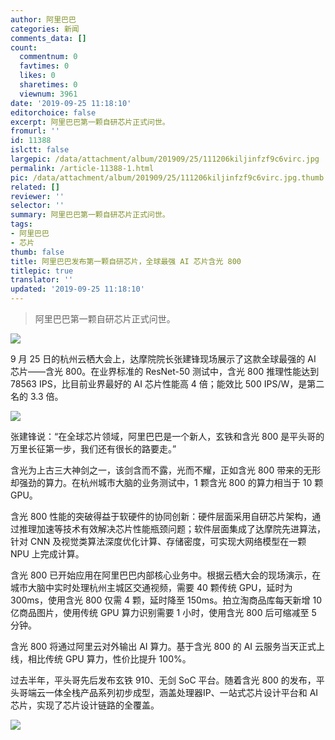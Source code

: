 ```yaml
---
author: 阿里巴巴
categories: 新闻
comments_data: []
count:
  commentnum: 0
  favtimes: 0
  likes: 0
  sharetimes: 0
  viewnum: 3961
date: '2019-09-25 11:18:10'
editorchoice: false
excerpt: 阿里巴巴第一颗自研芯片正式问世。
fromurl: ''
id: 11388
islctt: false
largepic: /data/attachment/album/201909/25/111206kiljinfzf9c6virc.jpg
permalink: /article-11388-1.html
pic: /data/attachment/album/201909/25/111206kiljinfzf9c6virc.jpg.thumb.jpg
related: []
reviewer: ''
selector: ''
summary: 阿里巴巴第一颗自研芯片正式问世。
tags:
- 阿里巴巴
- 芯片
thumb: false
title: 阿里巴巴发布第一颗自研芯片，全球最强 AI 芯片含光 800
titlepic: true
translator: ''
updated: '2019-09-25 11:18:10'
---
```



> 
> 阿里巴巴第一颗自研芯片正式问世。
> 
> 
> 


![](/data/attachment/album/201909/25/111206kiljinfzf9c6virc.jpg)


9 月 25 日的杭州云栖大会上，达摩院院长张建锋现场展示了这款全球最强的 AI 芯片——含光 800。在业界标准的 ResNet-50 测试中，含光 800 推理性能达到 78563 IPS，比目前业界最好的 AI 芯片性能高 4 倍；能效比 500 IPS/W，是第二名的 3.3 倍。


![](/data/attachment/album/201909/25/111029tlogqqifpzno2oor.jpg)


张建锋说：“在全球芯片领域，阿里巴巴是一个新人，玄铁和含光 800 是平头哥的万里长征第一步，我们还有很长的路要走。”


含光为上古三大神剑之一，该剑含而不露，光而不耀，正如含光 800 带来的无形却强劲的算力。在杭州城市大脑的业务测试中，1 颗含光 800 的算力相当于 10 颗 GPU。


含光 800 性能的突破得益于软硬件的协同创新：硬件层面采用自研芯片架构，通过推理加速等技术有效解决芯片性能瓶颈问题；软件层面集成了达摩院先进算法，针对 CNN 及视觉类算法深度优化计算、存储密度，可实现大网络模型在一颗 NPU 上完成计算。  


含光 800 已开始应用在阿里巴巴内部核心业务中。根据云栖大会的现场演示，在城市大脑中实时处理杭州主城区交通视频，需要 40 颗传统 GPU，延时为 300ms，使用含光 800 仅需 4 颗，延时降至 150ms。拍立淘商品库每天新增 10 亿商品图片，使用传统 GPU 算力识别需要 1 小时，使用含光 800 后可缩减至 5 分钟。 


含光 800 将通过阿里云对外输出 AI 算力。基于含光 800 的 AI 云服务当天正式上线，相比传统 GPU 算力，性价比提升 100%。  


过去半年，平头哥先后发布玄铁 910、无剑 SoC 平台。随着含光 800 的发布，平头哥端云一体全栈产品系列初步成型，涵盖处理器IP、一站式芯片设计平台和 AI 芯片，实现了芯片设计链路的全覆盖。


![](/data/attachment/album/201909/25/111628sjohfgdymnxy4pd6.jpg)